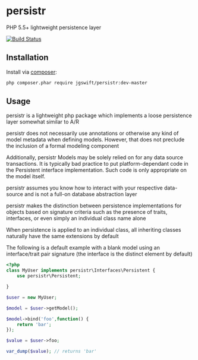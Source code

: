 persistr
====
PHP 5.5+ lightweight persistence layer

[![Build Status](https://travis-ci.org/jgswift/persistr.png?branch=master)](https://travis-ci.org/jgswift/persistr)

## Installation

Install via [composer](https://getcomposer.org/):
```sh
php composer.phar require jgswift/persistr:dev-master
```

## Usage

persistr is a lightweight php package which implements a loose persistence layer somewhat similar to A/R

persistr does not necessarily use annotations or otherwise any kind of model metadata when defining models. However, that does not preclude the inclusion of a formal modeling component

Additionally, persistr Models may be solely relied on for any data source transactions.  It is typically bad practice to put platform-dependant code in the Persistent interface implementation.  Such code is only appropriate on the model itself.

persistr assumes you know how to interact with your respective data-source and is not a full-on database abstraction layer

persistr makes the distinction between persistence implementations for objects based on signature criteria such as the presence of traits, interfaces, or even simply an individual class name alone

When persistence is applied to an individual class, all inheriting classes naturally have the same extensions by default

The following is a default example with a blank model using an interface/trait pair signature (the interface is the distinct element by default)
```php
<?php
class MyUser implements persistr\Interfaces\Persistent {
    use persistr\Persistent;

}

$user = new MyUser;

$model = $user->getModel();

$model->bind('foo',function() {
    return 'bar';
});

$value = $user->foo;

var_dump($value); // returns 'bar'
```